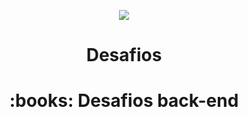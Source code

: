 <p align="center">
<img style="text-align: center;" src="https://user-images.githubusercontent.com/60306241/77236753-32d54b00-6ba0-11ea-8036-05e10f30717d.png">
</p>

<h1 align="center">Desafios<h1>
<p align="center">:books: Desafios back-end<p>

